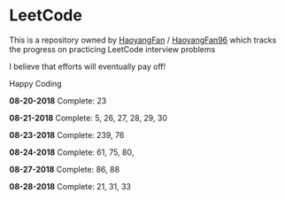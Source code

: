 # LeetCode
This is a repository owned by [HaoyangFan](https://github.com/HaoyangFan) / [HaoyangFan96](https://github.com/HaoyangFan96) which tracks the progress on practicing LeetCode interview problems

I believe that efforts will eventually pay off!

Happy Coding

**08-20-2018**
Complete: 23

**08-21-2018**
Complete: 5, 26, 27, 28, 29, 30

**08-23-2018**
Complete: 239, 76

**08-24-2018**
Complete: 61, 75, 80,

**08-27-2018**
Complete: 86, 88

**08-28-2018**
Complete: 21, 31, 33
